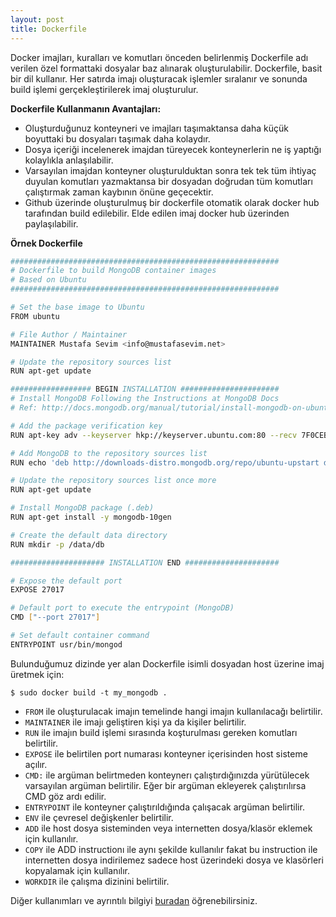 ```yaml
---
layout: post
title: Dockerfile  
---
```


Docker imajları, kuralları ve komutları önceden belirlenmiş Dockerfile adı verilen özel formattaki dosyalar baz alınarak oluşturulabilir.  Dockerfile, basit bir dil kullanır. Her satırda imajı oluşturacak işlemler sıralanır ve sonunda build işlemi gerçekleştirilerek imaj oluşturulur.

**Dockerfile Kullanmanın Avantajları:**

* Oluşturduğunuz konteyneri ve imajları taşımaktansa daha küçük boyuttaki bu dosyaları taşımak daha kolaydır.
* Dosya içeriği incelenerek imajdan türeyecek konteynerlerin ne iş yaptığı kolaylıkla anlaşılabilir.
* Varsayılan imajdan konteyner oluşturulduktan sonra tek tek tüm ihtiyaç duyulan komutları yazmaktansa bir dosyadan doğrudan tüm komutları çalıştırmak zaman kaybının önüne geçecektir.
* Github üzerinde oluşturulmuş bir dockerfile otomatik olarak docker hub tarafından build edilebilir. Elde edilen imaj docker hub üzerinden paylaşılabilir.

**Örnek Dockerfile**

```bash
############################################################
# Dockerfile to build MongoDB container images
# Based on Ubuntu
############################################################

# Set the base image to Ubuntu
FROM ubuntu

# File Author / Maintainer
MAINTAINER Mustafa Sevim <info@mustafasevim.net>

# Update the repository sources list
RUN apt-get update

################## BEGIN INSTALLATION ######################
# Install MongoDB Following the Instructions at MongoDB Docs
# Ref: http://docs.mongodb.org/manual/tutorial/install-mongodb-on-ubuntu/

# Add the package verification key
RUN apt-key adv --keyserver hkp://keyserver.ubuntu.com:80 --recv 7F0CEB10

# Add MongoDB to the repository sources list
RUN echo 'deb http://downloads-distro.mongodb.org/repo/ubuntu-upstart dist 10gen' | tee /etc/apt/sources.list.d/mongodb.list

# Update the repository sources list once more
RUN apt-get update

# Install MongoDB package (.deb)
RUN apt-get install -y mongodb-10gen

# Create the default data directory
RUN mkdir -p /data/db

##################### INSTALLATION END #####################

# Expose the default port
EXPOSE 27017

# Default port to execute the entrypoint (MongoDB)
CMD ["--port 27017"]

# Set default container command
ENTRYPOINT usr/bin/mongod
```

Bulunduğumuz dizinde yer alan Dockerfile isimli dosyadan host üzerine imaj üretmek için:

	$ sudo docker build -t my_mongodb .
	
* `FROM` ile  oluşturulacak imajın temelinde hangi imajın kullanılacağı belirtilir.
* `MAINTAINER` ile imajı geliştiren kişi ya da kişiler belirtilir.
* `RUN` ile imajın build işlemi sırasında koşturulması gereken komutları belirtilir.
* `EXPOSE` ile belirtilen port numarası konteyner içerisinden host sisteme açılır.
* `CMD:` ile argüman belirtmeden konteynerı çalıştırdığınızda  yürütülecek  varsayılan argüman belirtilir. Eğer bir argüman ekleyerek çalıştırılırsa CMD göz ardı edilir.
* `ENTRYPOINT` ile konteyner çalıştırıldığında çalışacak argüman belirtilir.
* `ENV`  ile çevresel değişkenler belirtilir.
* `ADD` ile host dosya sisteminden veya internetten dosya/klasör eklemek için kullanılır.
* `COPY` ile ADD instructionı ile aynı şekilde kullanılır fakat bu instruction ile internetten dosya indirilemez sadece host üzerindeki dosya ve klasörleri kopyalamak için kullanılır.
* `WORKDIR` ile çalışma dizinini belirtilir.

Diğer kullanımları ve ayrıntılı bilgiyi [buradan]( https://docs.docker.com/engine/reference/builder/) öğrenebilirsiniz.
